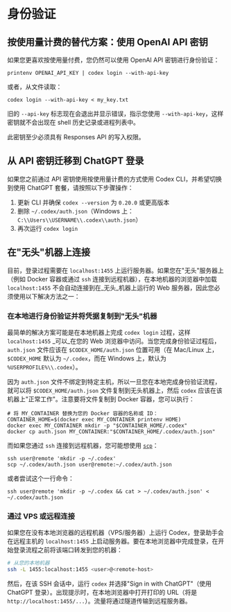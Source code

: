 <!-- 翻译信息
原文档: authentication.md
上游提交: c32e9cfe8699110a9f317869c27f9cb34f1cf475
最后同步: 2025-10-17
翻译状态: 已完成
-->

# 身份验证

## 按使用量计费的替代方案：使用 OpenAI API 密钥

如果您更喜欢按使用量付费，您仍然可以使用 OpenAI API 密钥进行身份验证：

```shell
printenv OPENAI_API_KEY | codex login --with-api-key
```

或者，从文件读取：

```shell
codex login --with-api-key < my_key.txt
```

旧的 `--api-key` 标志现在会退出并显示错误，指示您使用 `--with-api-key`，这样密钥就不会出现在 shell 历史记录或进程列表中。

此密钥至少必须具有 Responses API 的写入权限。

## 从 API 密钥迁移到 ChatGPT 登录

如果您之前通过 API 密钥使用按使用量计费的方式使用 Codex CLI，并希望切换到使用 ChatGPT 套餐，请按照以下步骤操作：

1. 更新 CLI 并确保 `codex --version` 为 `0.20.0` 或更高版本
2. 删除 `~/.codex/auth.json`（Windows 上：`C:\\Users\\USERNAME\\.codex\\auth.json`）
3. 再次运行 `codex login`

## 在"无头"机器上连接

目前，登录过程需要在 `localhost:1455` 上运行服务器。如果您在"无头"服务器上（例如 Docker 容器或通过 `ssh` 连接到远程机器），在本地机器的浏览器中加载 `localhost:1455` 不会自动连接到在_无头_机器上运行的 Web 服务器，因此您必须使用以下解决方法之一：

### 在本地进行身份验证并将凭据复制到"无头"机器

最简单的解决方案可能是在本地机器上完成 `codex login` 过程，这样 `localhost:1455` _可以_在您的 Web 浏览器中访问。当您完成身份验证过程后，`auth.json` 文件应该在 `$CODEX_HOME/auth.json` 位置可用（在 Mac/Linux 上，`$CODEX_HOME` 默认为 `~/.codex`，而在 Windows 上，默认为 `%USERPROFILE%\\.codex`）。

因为 `auth.json` 文件不绑定到特定主机，所以一旦您在本地完成身份验证流程，就可以将 `$CODEX_HOME/auth.json` 文件复制到无头机器上，然后 `codex` 应该在该机器上"正常工作"。注意要将文件复制到 Docker 容器，您可以执行：

```shell
# 将 MY_CONTAINER 替换为您的 Docker 容器的名称或 ID：
CONTAINER_HOME=$(docker exec MY_CONTAINER printenv HOME)
docker exec MY_CONTAINER mkdir -p "$CONTAINER_HOME/.codex"
docker cp auth.json MY_CONTAINER:"$CONTAINER_HOME/.codex/auth.json"
```

而如果您通过 `ssh` 连接到远程机器，您可能想使用 [`scp`](https://en.wikipedia.org/wiki/Secure_copy_protocol)：

```shell
ssh user@remote 'mkdir -p ~/.codex'
scp ~/.codex/auth.json user@remote:~/.codex/auth.json
```

或者尝试这个一行命令：

```shell
ssh user@remote 'mkdir -p ~/.codex && cat > ~/.codex/auth.json' < ~/.codex/auth.json
```

### 通过 VPS 或远程连接

如果您在没有本地浏览器的远程机器（VPS/服务器）上运行 Codex，登录助手会在远程主机的 `localhost:1455` 上启动服务器。要在本地浏览器中完成登录，在开始登录流程之前将该端口转发到您的机器：

```bash
# 从您的本地机器
ssh -L 1455:localhost:1455 <user>@<remote-host>
```

然后，在该 SSH 会话中，运行 `codex` 并选择"Sign in with ChatGPT"（使用 ChatGPT 登录）。出现提示时，在本地浏览器中打开打印的 URL（将是 `http://localhost:1455/...`）。流量将通过隧道传输到远程服务器。

